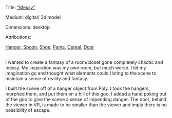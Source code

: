 Title: [“Messy”](https://sketchfab.com/3d-models/messy-d9321b46396f49c4913495f1fdeabba6)

Medium: digital/ 3d model

Dimensions: desktop


Attributions:

[Hanger](https://poly.google.com/view/cWzIGar8RJL),
[Spoon](https://poly.google.com/view/9_F2bQrTAmM),
[Shoe](https://poly.google.com/view/9qG_dsvmW_h),
[Pants](https://poly.google.com/view/azWdamCHUWQ),
[Cereal](https://poly.google.com/view/4jJs0oMp8C1),
[Door](https://poly.google.com/view/dRvd7q2nO-6)<br><br>




I wanted to create a fantasy of a room/closet gone completely chaotic and messy. My inspiration was my own room, but much worse. I let my imagination go and thought what elements could I bring to the scene to maintain a sense of reality and fantasy.


I built the scene off of a hanger object from Poly. I took the hangers, morphed them, and put them on a hill of this goo. I added a hand poking out of the goo to give the scene a sense of impending danger. The door, behind the viewer in VR, is made to be smaller than the viewer and imply there is no possibility of escape.
